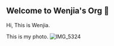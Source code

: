 ## Welcome to Wenjia's Org 👋

Hi, This is Wenjia.

This is my photo.
![IMG_5324](https://user-images.githubusercontent.com/99273828/155874531-cef63b30-68c3-447f-b5ce-f2954ada264e.jpg)
